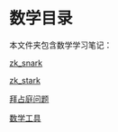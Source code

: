 # 数学目录
本文件夹包含数学学习笔记：

[zk_snark](./zk_snark.md)

[zk_stark](./zk_stark.md)

[拜占庭问题](./Byzantium.md)

[数学工具](./math_operation.md)
